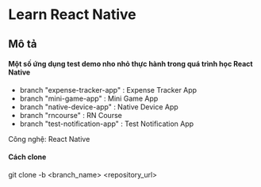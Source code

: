 # Learn React Native
## Mô tả
#### Một số ứng dụng test demo nho nhỏ thực hành trong quá trình học React Native
* branch "expense-tracker-app" : Expense Tracker App
* branch "mini-game-app" : Mini Game App
* branch "native-device-app" : Native Device App
* branch "rncourse" : RN Course 
* branch "test-notification-app" : Test Notification App
  

Công nghệ: React Native 

#### Cách clone 

git clone -b <branch_name> <repository_url>


